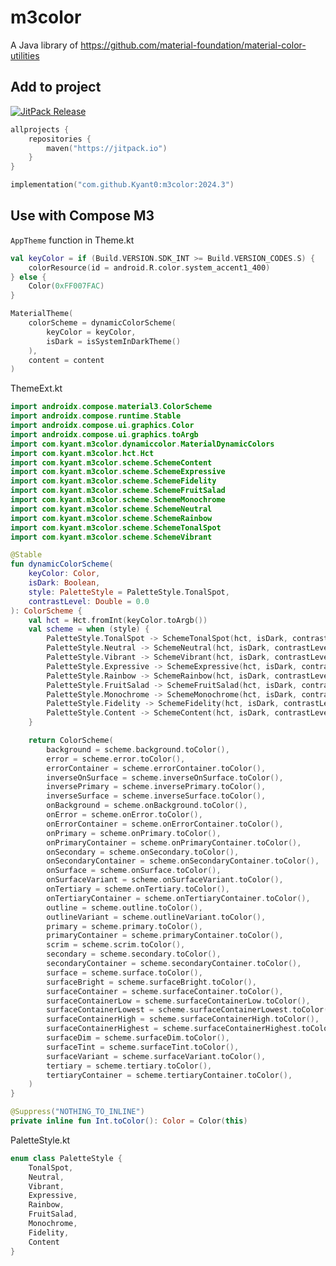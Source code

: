 # m3color

A Java library of https://github.com/material-foundation/material-color-utilities

## Add to project

[![JitPack Release](https://jitpack.io/v/Kyant0/m3color.svg)](https://jitpack.io/#Kyant0/m3color)

```kotlin
allprojects {
    repositories {
        maven("https://jitpack.io")
    }
}

implementation("com.github.Kyant0:m3color:2024.3")
```

## Use with Compose M3

```AppTheme``` function in Theme.kt
```kotlin
val keyColor = if (Build.VERSION.SDK_INT >= Build.VERSION_CODES.S) {
    colorResource(id = android.R.color.system_accent1_400)
} else {
    Color(0xFF007FAC)
}

MaterialTheme(
    colorScheme = dynamicColorScheme(
        keyColor = keyColor,
        isDark = isSystemInDarkTheme()
    ),
    content = content
)
```

ThemeExt.kt
```kotlin
import androidx.compose.material3.ColorScheme
import androidx.compose.runtime.Stable
import androidx.compose.ui.graphics.Color
import androidx.compose.ui.graphics.toArgb
import com.kyant.m3color.dynamiccolor.MaterialDynamicColors
import com.kyant.m3color.hct.Hct
import com.kyant.m3color.scheme.SchemeContent
import com.kyant.m3color.scheme.SchemeExpressive
import com.kyant.m3color.scheme.SchemeFidelity
import com.kyant.m3color.scheme.SchemeFruitSalad
import com.kyant.m3color.scheme.SchemeMonochrome
import com.kyant.m3color.scheme.SchemeNeutral
import com.kyant.m3color.scheme.SchemeRainbow
import com.kyant.m3color.scheme.SchemeTonalSpot
import com.kyant.m3color.scheme.SchemeVibrant

@Stable
fun dynamicColorScheme(
    keyColor: Color,
    isDark: Boolean,
    style: PaletteStyle = PaletteStyle.TonalSpot,
    contrastLevel: Double = 0.0
): ColorScheme {
    val hct = Hct.fromInt(keyColor.toArgb())
    val scheme = when (style) {
        PaletteStyle.TonalSpot -> SchemeTonalSpot(hct, isDark, contrastLevel)
        PaletteStyle.Neutral -> SchemeNeutral(hct, isDark, contrastLevel)
        PaletteStyle.Vibrant -> SchemeVibrant(hct, isDark, contrastLevel)
        PaletteStyle.Expressive -> SchemeExpressive(hct, isDark, contrastLevel)
        PaletteStyle.Rainbow -> SchemeRainbow(hct, isDark, contrastLevel)
        PaletteStyle.FruitSalad -> SchemeFruitSalad(hct, isDark, contrastLevel)
        PaletteStyle.Monochrome -> SchemeMonochrome(hct, isDark, contrastLevel)
        PaletteStyle.Fidelity -> SchemeFidelity(hct, isDark, contrastLevel)
        PaletteStyle.Content -> SchemeContent(hct, isDark, contrastLevel)
    }

    return ColorScheme(
        background = scheme.background.toColor(),
        error = scheme.error.toColor(),
        errorContainer = scheme.errorContainer.toColor(),
        inverseOnSurface = scheme.inverseOnSurface.toColor(),
        inversePrimary = scheme.inversePrimary.toColor(),
        inverseSurface = scheme.inverseSurface.toColor(),
        onBackground = scheme.onBackground.toColor(),
        onError = scheme.onError.toColor(),
        onErrorContainer = scheme.onErrorContainer.toColor(),
        onPrimary = scheme.onPrimary.toColor(),
        onPrimaryContainer = scheme.onPrimaryContainer.toColor(),
        onSecondary = scheme.onSecondary.toColor(),
        onSecondaryContainer = scheme.onSecondaryContainer.toColor(),
        onSurface = scheme.onSurface.toColor(),
        onSurfaceVariant = scheme.onSurfaceVariant.toColor(),
        onTertiary = scheme.onTertiary.toColor(),
        onTertiaryContainer = scheme.onTertiaryContainer.toColor(),
        outline = scheme.outline.toColor(),
        outlineVariant = scheme.outlineVariant.toColor(),
        primary = scheme.primary.toColor(),
        primaryContainer = scheme.primaryContainer.toColor(),
        scrim = scheme.scrim.toColor(),
        secondary = scheme.secondary.toColor(),
        secondaryContainer = scheme.secondaryContainer.toColor(),
        surface = scheme.surface.toColor(),
        surfaceBright = scheme.surfaceBright.toColor(),
        surfaceContainer = scheme.surfaceContainer.toColor(),
        surfaceContainerLow = scheme.surfaceContainerLow.toColor(),
        surfaceContainerLowest = scheme.surfaceContainerLowest.toColor(),
        surfaceContainerHigh = scheme.surfaceContainerHigh.toColor(),
        surfaceContainerHighest = scheme.surfaceContainerHighest.toColor(),
        surfaceDim = scheme.surfaceDim.toColor(),
        surfaceTint = scheme.surfaceTint.toColor(),
        surfaceVariant = scheme.surfaceVariant.toColor(),
        tertiary = scheme.tertiary.toColor(),
        tertiaryContainer = scheme.tertiaryContainer.toColor(),
    )
}

@Suppress("NOTHING_TO_INLINE")
private inline fun Int.toColor(): Color = Color(this)
```

PaletteStyle.kt
```kotlin
enum class PaletteStyle {
    TonalSpot,
    Neutral,
    Vibrant,
    Expressive,
    Rainbow,
    FruitSalad,
    Monochrome,
    Fidelity,
    Content
}
```
